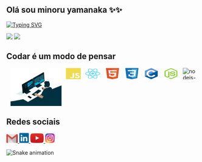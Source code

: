  ## Olá sou minoru yamanaka ✨✨

[![Typing SVG](https://readme-typing-svg.herokuapp.com/?color=FAFAD2&size=40&center=true&vCenter=true&width=1000&lines=Não+é+magia;É+TECNOLOGIA!;Sou+Minoru+Yamanaka)](https://git.io/typing-svg)

<div >
  <img height="100em" src="https://github-readme-stats.vercel.app/api?username=minoru-yamanaka&show_icons=true&theme=great-gatsby&include_all_commits=true&count_private=true"/>
  <img height="100em" src="https://github-readme-stats.vercel.app/api/top-langs/?username=minoru-yamanaka&layout=compact&langs_count=16&theme=great-gatsby"/>
</div>

## Codar é um modo de pensar
<div style="display: flex; justify-content: space-between;"> <br>
  <img align="left"height="100" alt="coding-time" src="code.gif">
  <img align="center" height="30" width="40" alt="js-icon"  src="https://raw.githubusercontent.com/devicons/devicon/master/icons/javascript/javascript-plain.svg">
  <img align="center" height="30" width="40" alt="react-icon" src="https://raw.githubusercontent.com/devicons/devicon/master/icons/react/react-original.svg">
  <img align="center" height="30" width="40" alt="html-icon" src="https://raw.githubusercontent.com/devicons/devicon/master/icons/html5/html5-original.svg">
  <img align="center" height="30" width="40" alt="css-icon" src="https://raw.githubusercontent.com/devicons/devicon/master/icons/css3/css3-original.svg">
  <img align="center" height="30" width="40" alt="c-icon" src="https://raw.githubusercontent.com/devicons/devicon/master/icons/c/c-original.svg">
  <img align="center" height="30" width="40" alt="nodejs-icon" src="https://raw.githubusercontent.com/devicons/devicon/master/icons/nodejs/nodejs-original.svg">
  <img align="center" height="30" width="40" alt="nodejs-icon" src="https://raw.githubusercontent.com/jmnote/z-icons/master/svg/cpp.svg">
</div>

## Redes sociais
<div>
  <a href = "mailto: minoruyamanaka@icloud.com">
    <img width="30" src="gmail.svg">
  </a>
  <a href = "https://www.linkedin.com/in/minoru-yamanaka-2272a6243/">
    <img width="25" src="linkedin.svg">
  </a>
  <a href = "https://www.youtube.com/@minoru6000/">
    <img width="35" src="youtube.svg">
  </a>
  <a href = "https://www.instagram.com/minoruyamanaka9/">
    <img width="25" src="instagram.png">
  </a>
 
 ![Snake animation](https://github.com/minoru-yamanaka/minoru-yamanaka/blob/output/github-contribution-grid-snake.svg)
